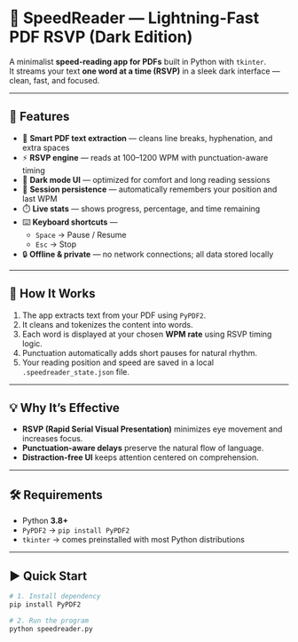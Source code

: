 # 🖤 SpeedReader — Lightning-Fast PDF RSVP (Dark Edition)

A minimalist **speed-reading app for PDFs** built in Python with `tkinter`.  
It streams your text **one word at a time (RSVP)** in a sleek dark interface — clean, fast, and focused.

---

## 🚀 Features

- 🧠 **Smart PDF text extraction** — cleans line breaks, hyphenation, and extra spaces  
- ⚡ **RSVP engine** — reads at 100–1200 WPM with punctuation-aware timing  
- 🌙 **Dark mode UI** — optimized for comfort and long reading sessions  
- 💾 **Session persistence** — automatically remembers your position and last WPM  
- ⏱️ **Live stats** — shows progress, percentage, and time remaining  
- ⌨️ **Keyboard shortcuts** —  
  - `Space` → Pause / Resume  
  - `Esc` → Stop  
- 🔒 **Offline & private** — no network connections; all data stored locally

---

## 🧩 How It Works

1. The app extracts text from your PDF using `PyPDF2`.  
2. It cleans and tokenizes the content into words.  
3. Each word is displayed at your chosen **WPM rate** using RSVP timing logic.  
4. Punctuation automatically adds short pauses for natural rhythm.  
5. Your reading position and speed are saved in a local `.speedreader_state.json` file.

---

## 💡 Why It’s Effective

- **RSVP (Rapid Serial Visual Presentation)** minimizes eye movement and increases focus.  
- **Punctuation-aware delays** preserve the natural flow of language.  
- **Distraction-free UI** keeps attention centered on comprehension.  

---

## 🛠️ Requirements

- Python **3.8+**  
- `PyPDF2` → `pip install PyPDF2`  
- `tkinter` → comes preinstalled with most Python distributions

---

## ▶️ Quick Start

```bash
# 1. Install dependency
pip install PyPDF2

# 2. Run the program
python speedreader.py
